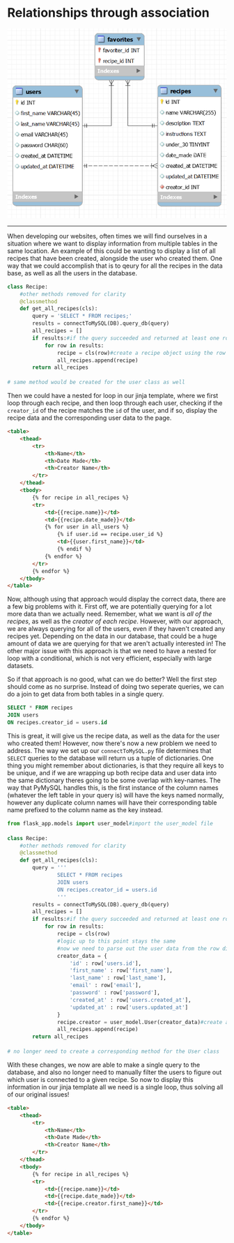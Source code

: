 # Relationships through association
![Erd](erd.png?raw=true "Erd Diagram")
______________________________________
When developing our websites, often times we will find ourselves in a situation where we want to display information from multiple tables in the same location. An example of this could be wanting to display a list of all recipes that have been created, alongside the user who created them. One way that we could accomplish that is to qeury for all the recipes in the data base, as well as all the users in the database. 
```py
class Recipe:
    #other methods removed for clarity
    @classmethod
    def get_all_recipes(cls):
        query = 'SELECT * FROM recipes;'
        results = connectToMySQL(DB).query_db(query)
        all_recipes = []
        if results:#if the query succeeded and returned at least one row
            for row in results:
                recipe = cls(row)#create a recipe object using the row data
                all_recipes.append(recipe)
        return all_recipes

# same method would be created for the user class as well
```
Then we could have a nested for loop in our jinja template, where we first loop through each recipe, and then loop through each user, checking if the `creator_id` of the recipe matches the `id` of the user, and if so, display the recipe data and the corresponding user data to the page.

```html
<table>
    <thead>
        <tr>
            <th>Name</th>
            <th>Date Made</th>
            <th>Creator Name</th>
        </tr>
    </thead>
    <tbody>
        {% for recipe in all_recipes %}
        <tr>
            <td>{{recipe.name}}</td>
            <td>{{recipe.date_made}}</td>
            {% for user in all_users %}
                {% if user.id == recipe.user_id %}
                <td>{{user.first_name}}</td>
                {% endif %}
            {% endfor %}
        </tr>
        {% endfor %}
    </tbody>
</table>
```

Now, although using that approach would display the correct data, there are a few big problems with it. First off, we are potentially querying for a lot more data than we actually need. Remember, what we want is *all of the recipes*, as well as the *creator of each recipe*. However, with our approach, we are always querying for all of the users, even if they haven't created any recipes yet. Depending on the data in our database, that could be a huge amount of data we are querying for that we aren't actually interested in! The other major issue with this approach is that we need to have a nested for loop with a conditional, which is not very efficient, especially with large datasets. 

So if that approach is no good, what can we do better? Well the first step should come as no surprise. Instead of doing two seperate queries, we can do a join to get data from both tables in a single query. 
```sql
SELECT * FROM recipes
JOIN users
ON recipes.creator_id = users.id
```
This is great, it will give us the recipe data, as well as the data for the user who created them! However, now there's now a new problem we need to address. The way we set up our `connectToMySQL.py` file determines that `SELECT` queries to the database will return us a tuple of dictionaries. One thing you might remember about dictionaries, is that they require all keys to be unique, and if we are wrapping up both recipe data and user data into the same dictionary theres going to be some overlap with key-names. The way that PyMySQL handles this, is the first instance of the column names (whatever the left table in your query is) will have the keys named normally, however any duplicate column names will have their corresponding table name prefixed to the column name as the key instead.
```py
from flask_app.models import user_model#import the user_model file

class Recipe:
    #other methods removed for clarity
    @classmethod
    def get_all_recipes(cls):
        query = '''
                SELECT * FROM recipes
                JOIN users
                ON recipes.creator_id = users.id
                '''
        results = connectToMySQL(DB).query_db(query)
        all_recipes = []
        if results:#if the query succeeded and returned at least one row
            for row in results:
                recipe = cls(row)
                #logic up to this point stays the same
                #now we need to parse out the user data from the row dictionary, making sure to specify the duplicate column names
                creator_data = {
                    'id' : row['users.id'],
                    'first_name' : row['first_name'],
                    'last_name' : row['last_name'],
                    'email' : row['email'],
                    'password' : row['password'],
                    'created_at' : row['users.created_at'],
                    'updated_at' : row['users.updated_at']
                }
                recipe.creator = user_model.User(creator_data)#create a user object with the creator data, and connect it to the recipe object through an instance attribute
                all_recipes.append(recipe)
        return all_recipes

# no longer need to create a corresponding method for the User class
```
With these changes, we now are able to make a single query to the database, and also no longer need to manually filter the users to figure out which user is connected to a given recipe. So now to display this information in our jinja template all we need is a single loop, thus solving all of our original issues!
```html
<table>
    <thead>
        <tr>
            <th>Name</th>
            <th>Date Made</th>
            <th>Creator Name</th>
        </tr>
    </thead>
    <tbody>
        {% for recipe in all_recipes %}
        <tr>
            <td>{{recipe.name}}</td>
            <td>{{recipe.date_made}}</td>
            <td>{{recipe.creator.first_name}}</td>
        </tr>
        {% endfor %}
    </tbody>
</table>
```